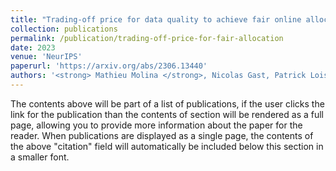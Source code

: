 ```yaml
---
title: "Trading-off price for data quality to achieve fair online allocation"
collection: publications
permalink: /publication/trading-off-price-for-fair-allocation
date: 2023
venue: 'NeurIPS'
paperurl: 'https://arxiv.org/abs/2306.13440'
authors: '<strong> Mathieu Molina </strong>, Nicolas Gast, Patrick Loiseau, Vianney Perchet'
---
```


The contents above will be part of a list of publications, if the user clicks the link for the publication than the contents of section will be rendered as a full page, allowing you to provide more information about the paper for the reader. When publications are displayed as a single page, the contents of the above "citation" field will automatically be included below this section in a smaller font.
